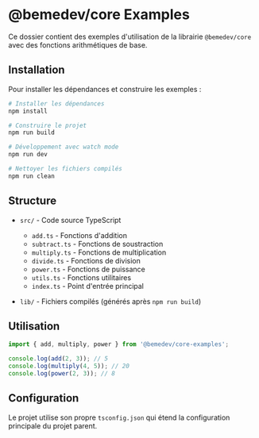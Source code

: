 # @bemedev/core Examples

Ce dossier contient des exemples d'utilisation de la librairie
`@bemedev/core` avec des fonctions arithmétiques de base.

## Installation

Pour installer les dépendances et construire les exemples :

```bash
# Installer les dépendances
npm install

# Construire le projet
npm run build

# Développement avec watch mode
npm run dev

# Nettoyer les fichiers compilés
npm run clean
```

## Structure

- `src/` - Code source TypeScript
  - `add.ts` - Fonctions d'addition
  - `subtract.ts` - Fonctions de soustraction
  - `multiply.ts` - Fonctions de multiplication
  - `divide.ts` - Fonctions de division
  - `power.ts` - Fonctions de puissance
  - `utils.ts` - Fonctions utilitaires
  - `index.ts` - Point d'entrée principal

- `lib/` - Fichiers compilés (générés après `npm run build`)

## Utilisation

```typescript
import { add, multiply, power } from '@bemedev/core-examples';

console.log(add(2, 3)); // 5
console.log(multiply(4, 5)); // 20
console.log(power(2, 3)); // 8
```

## Configuration

Le projet utilise son propre `tsconfig.json` qui étend la configuration
principale du projet parent.
